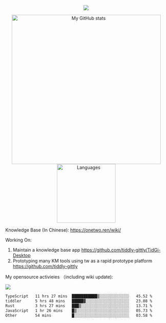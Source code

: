 <a href="https://github.com/linonetwo">
    <p align="center">
        <img src="https://github-profile-trophy.vercel.app/?username=linonetwo&column=7&theme=onedark"/>
    </p>
</a>
<a align="center" href="https://github.com/linonetwo">
  <p align="center">
    <img src="https://github-readme-stats.vercel.app/api?username=linonetwo&show_icons=true&count_private=true" alt="My GitHub stats" width="465"/>
    <img src="https://github-readme-stats.vercel.app/api/top-langs/?username=linonetwo&layout=compact&langs_count=10" alt="Languages" height="183">
  </p>
</a>

Knowledge Base (In Chinese): https://onetwo.ren/wiki/

Working On: 

1. Maintain a knowledge base app https://github.com/tiddly-gittly/TidGi-Desktop
1. Prototyping many KM tools using tw as a rapid prototype platform https://github.com/tiddly-gittly

My opensource activieies （including wiki update):

![](https://visitor-badge.glitch.me/badge?page_id=linonetwo.linonetwo)

<!--START_SECTION:waka-->

```txt
TypeScript   11 hrs 27 mins  ███████████▒░░░░░░░░░░░░░   45.52 %
tiddler      5 hrs 48 mins   █████▓░░░░░░░░░░░░░░░░░░░   23.08 %
Rust         3 hrs 27 mins   ███▒░░░░░░░░░░░░░░░░░░░░░   13.71 %
JavaScript   1 hr 26 mins    █▒░░░░░░░░░░░░░░░░░░░░░░░   05.73 %
Other        54 mins         █░░░░░░░░░░░░░░░░░░░░░░░░   03.58 %
```

<!--END_SECTION:waka-->
